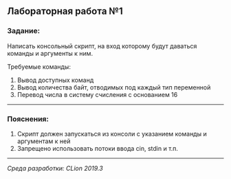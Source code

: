 ## Лабораторная работа №1
### Задание:
Написать консольный скрипт, на вход которому будут даваться команды и аргументы к ним.

Требуемые команды:
1. Вывод доступных команд
2. Вывод количества байт, отводимых под каждый тип переменной
3. Перевод числа в систему счисления с основанием 16
------
### Пояснения:
1. Скрипт должен запускаться из консоли с указанием команды и аргументам к ней
2. Запрещено использовать потоки ввода cin, stdin и т.п.
------
*Среда разработки: CLion 2019.3*